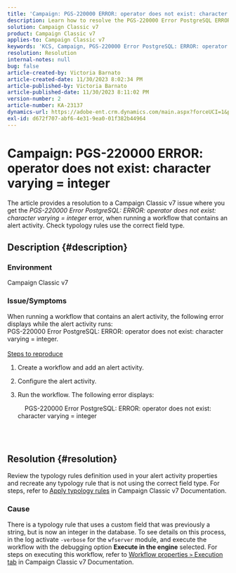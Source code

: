 ```yaml
---
title: 'Campaign: PGS-220000 ERROR: operator does not exist: character varying = integer'
description: Learn how to resolve the PGS-220000 Error PostgreSQL ERROR operator does not exist character varying = integer
solution: Campaign Classic v7
product: Campaign Classic v7
applies-to: Campaign Classic v7
keywords: 'KCS, Campaign, PGS-220000 Error PostgreSQL: ERROR: operator does not exist: character varying = integer, Campaign v7, database, troubleshooting'
resolution: Resolution
internal-notes: null
bug: false
article-created-by: Victoria Barnato
article-created-date: 11/30/2023 8:02:34 PM
article-published-by: Victoria Barnato
article-published-date: 11/30/2023 8:11:02 PM
version-number: 2
article-number: KA-23137
dynamics-url: https://adobe-ent.crm.dynamics.com/main.aspx?forceUCI=1&pagetype=entityrecord&etn=knowledgearticle&id=dc42f361-bb8f-ee11-8179-6045bd0065b6
exl-id: d672f707-abf6-4e31-9ea0-01f382b44964
---
```

# Campaign: PGS-220000 ERROR: operator does not exist: character varying = integer


The article provides a resolution to a Campaign Classic v7 issue where you get the *PGS-220000 Error PostgreSQL: ERROR: operator does not exist: character varying = integer* error, when running a workflow that contains an alert activity. Check typology rules use the correct field type.

## Description {#description}


### Environment

Campaign Classic v7

### Issue/Symptoms

When running a workflow that contains an alert activity, the following error displays while the alert activity runs:
<br>PGS-220000 Error PostgreSQL: ERROR: operator does not exist: character varying = integer.<br><br>
<u>Steps to reproduce</u>

1. Create a workflow and add an alert activity.
2. Configure the alert activity.
3. Run the workflow. The following error displays:

    

        PGS-220000 Error PostgreSQL: ERROR: operator does not exist: character varying = integer




<br> <br>



## Resolution {#resolution}


Review the typology rules definition used in your alert activity properties and recreate any typology rule that is not using the correct field type. For steps, refer to [Apply typology rules](https://experienceleague.adobe.com/docs/campaign-classic/using/orchestrating-campaigns/campaign-optimization/applying-rules.html) in Campaign Classic v7 Documentation.

### Cause

There is a typology rule that uses a custom field that was previously a string, but is now an integer in the database. To see details on this process, in the log activate `-verbose` for the `wfserver` module, and execute the workflow with the debugging option <b>Execute in the engine</b> selected. For steps on executing this workflow, refer to [Workflow properties `>`  Execution tab](https://experienceleague.adobe.com/docs/campaign-classic/using/automating-with-workflows/advanced-management/workflow-properties.html?lang=en#execution) in Campaign Classic v7 Documentation.
